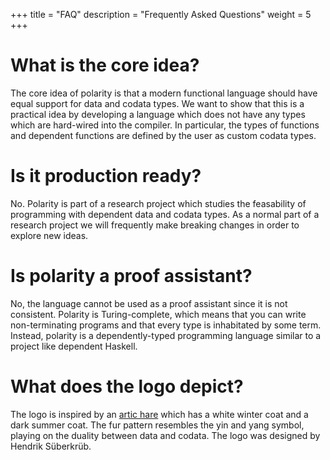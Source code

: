+++
title = "FAQ"
description = "Frequently Asked Questions"
weight = 5
+++

# What is the core idea?

The core idea of polarity is that a modern functional language should have equal support for data and codata types.
We want to show that this is a practical idea by developing a language which does not have any types which are hard-wired into the compiler.
In particular, the types of functions and dependent functions are defined by the user as custom codata types.

# Is it production ready?

No. Polarity is part of a research project which studies the feasability of programming with dependent data and codata types.
As a normal part of a research project we will frequently make breaking changes in order to explore new ideas.

# Is polarity a proof assistant?

No, the language cannot be used as a proof assistant since it is not consistent.
Polarity is Turing-complete, which means that you can write non-terminating programs and that every type is inhabitated by some term.
Instead, polarity is a dependently-typed programming language similar to a project like dependent Haskell.

# What does the logo depict?

The logo is inspired by an [artic hare](https://en.wikipedia.org/wiki/Arctic_hare) which has a white winter coat and a dark summer coat. The fur pattern resembles the yin and yang symbol, playing on the duality between data and codata.
The logo was designed by Hendrik Süberkrüb.
